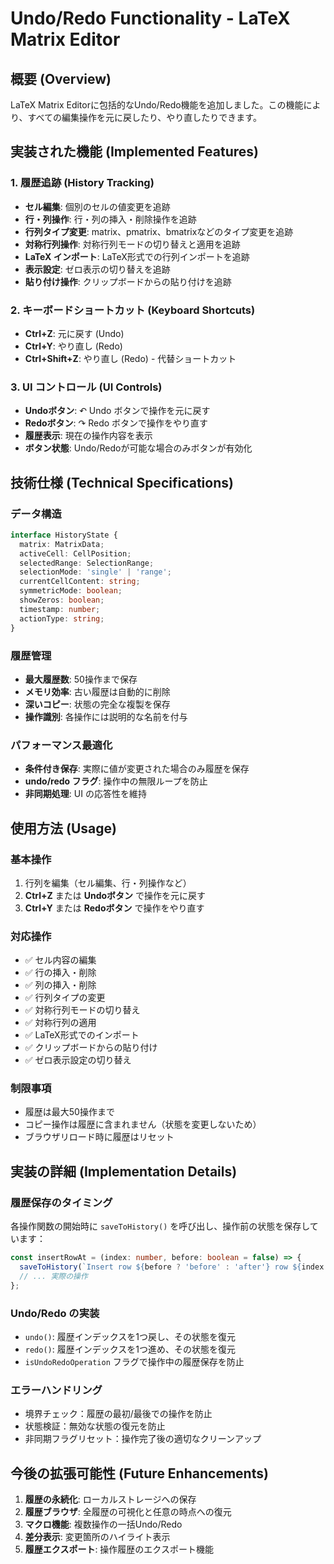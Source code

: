 # Undo/Redo Functionality - LaTeX Matrix Editor

## 概要 (Overview)

LaTeX Matrix Editorに包括的なUndo/Redo機能を追加しました。この機能により、すべての編集操作を元に戻したり、やり直したりできます。

## 実装された機能 (Implemented Features)

### 1. 履歴追跡 (History Tracking)
- **セル編集**: 個別のセルの値変更を追跡
- **行・列操作**: 行・列の挿入・削除操作を追跡
- **行列タイプ変更**: matrix、pmatrix、bmatrixなどのタイプ変更を追跡
- **対称行列操作**: 対称行列モードの切り替えと適用を追跡
- **LaTeX インポート**: LaTeX形式での行列インポートを追跡
- **表示設定**: ゼロ表示の切り替えを追跡
- **貼り付け操作**: クリップボードからの貼り付けを追跡

### 2. キーボードショートカット (Keyboard Shortcuts)
- **Ctrl+Z**: 元に戻す (Undo)
- **Ctrl+Y**: やり直し (Redo)
- **Ctrl+Shift+Z**: やり直し (Redo) - 代替ショートカット

### 3. UI コントロール (UI Controls)
- **Undoボタン**: ↶ Undo ボタンで操作を元に戻す
- **Redoボタン**: ↷ Redo ボタンで操作をやり直す
- **履歴表示**: 現在の操作内容を表示
- **ボタン状態**: Undo/Redoが可能な場合のみボタンが有効化

## 技術仕様 (Technical Specifications)

### データ構造
```typescript
interface HistoryState {
  matrix: MatrixData;
  activeCell: CellPosition;
  selectedRange: SelectionRange;
  selectionMode: 'single' | 'range';
  currentCellContent: string;
  symmetricMode: boolean;
  showZeros: boolean;
  timestamp: number;
  actionType: string;
}
```

### 履歴管理
- **最大履歴数**: 50操作まで保存
- **メモリ効率**: 古い履歴は自動的に削除
- **深いコピー**: 状態の完全な複製を保存
- **操作識別**: 各操作には説明的な名前を付与

### パフォーマンス最適化
- **条件付き保存**: 実際に値が変更された場合のみ履歴を保存
- **undo/redo フラグ**: 操作中の無限ループを防止
- **非同期処理**: UI の応答性を維持

## 使用方法 (Usage)

### 基本操作
1. 行列を編集（セル編集、行・列操作など）
2. **Ctrl+Z** または **Undoボタン** で操作を元に戻す
3. **Ctrl+Y** または **Redoボタン** で操作をやり直す

### 対応操作
- ✅ セル内容の編集
- ✅ 行の挿入・削除
- ✅ 列の挿入・削除
- ✅ 行列タイプの変更
- ✅ 対称行列モードの切り替え
- ✅ 対称行列の適用
- ✅ LaTeX形式でのインポート
- ✅ クリップボードからの貼り付け
- ✅ ゼロ表示設定の切り替え

### 制限事項
- 履歴は最大50操作まで
- コピー操作は履歴に含まれません（状態を変更しないため）
- ブラウザリロード時に履歴はリセット

## 実装の詳細 (Implementation Details)

### 履歴保存のタイミング
各操作関数の開始時に `saveToHistory()` を呼び出し、操作前の状態を保存しています：

```typescript
const insertRowAt = (index: number, before: boolean = false) => {
  saveToHistory(`Insert row ${before ? 'before' : 'after'} row ${index + 1}`);
  // ... 実際の操作
};
```

### Undo/Redo の実装
- `undo()`: 履歴インデックスを1つ戻し、その状態を復元
- `redo()`: 履歴インデックスを1つ進め、その状態を復元
- `isUndoRedoOperation` フラグで操作中の履歴保存を防止

### エラーハンドリング
- 境界チェック：履歴の最初/最後での操作を防止
- 状態検証：無効な状態の復元を防止
- 非同期フラグリセット：操作完了後の適切なクリーンアップ

## 今後の拡張可能性 (Future Enhancements)

1. **履歴の永続化**: ローカルストレージへの保存
2. **履歴ブラウザ**: 全履歴の可視化と任意の時点への復元
3. **マクロ機能**: 複数操作の一括Undo/Redo
4. **差分表示**: 変更箇所のハイライト表示
5. **履歴エクスポート**: 操作履歴のエクスポート機能